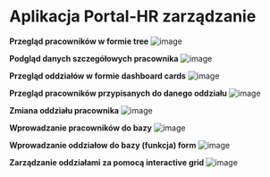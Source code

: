 <h1>Aplikacja Portal-HR zarządzanie</h1>

<b>Przegląd pracowników w formie tree</b>
![image](https://github.com/user-attachments/assets/53763ac1-f057-49d5-be84-b0bdf3794a4b)


<b>Podgląd danych szczegółowych pracownika</b>
![image](https://github.com/user-attachments/assets/75941d9c-f116-4186-a1c4-4298fd3b39cb)


<b>Przegląd oddziałów w formie dashboard cards</b>
![image](https://github.com/user-attachments/assets/e485e990-7576-496c-aadd-5c6c05e3245e)


<b>Przegląd pracowników przypisanych do danego oddziału</b>
![image](https://github.com/user-attachments/assets/fc1359a7-8422-4259-8807-99c61747cc3d)


<b>Zmiana oddziału pracownika</b>
![image](https://github.com/user-attachments/assets/28341584-a66e-43fd-85a9-06bbfca33918)


<b>Wprowadzanie pracowników do bazy</b>
![image](https://github.com/user-attachments/assets/60db82d7-ce37-42b1-a6c9-877bd186e148)


<b>Wprowadzanie oddziałow do bazy (funkcja) form</b>
![image](https://github.com/user-attachments/assets/c7c990b5-8c1c-4f73-bff5-f430dfd0aecf)


<b>Zarządzanie oddziałami za pomocą interactive grid</b>
![image](https://github.com/user-attachments/assets/b23ba1f3-8357-4589-8c2c-266ab9f28158)
